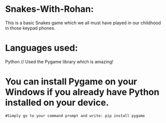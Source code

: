 # Snakes-With-Rohan:
  This is a basic Snakes game which we all must have played in our childhood in those keypad phones.
# Languages used:
  Python
    // Used the Pygame library which is amazing!
# You can install Pygame on your Windows if you already have Python installed on your device.
    #Simply go to your command prompt and write: pip install pygame
    
